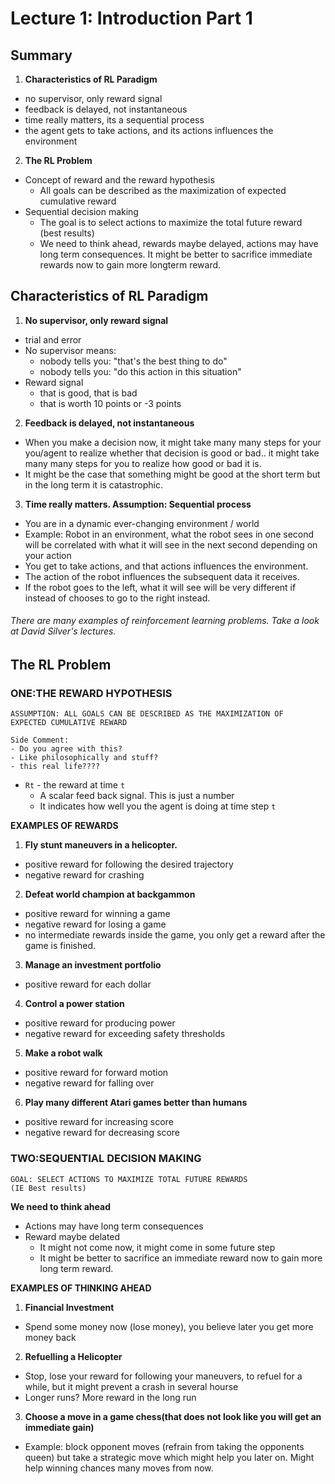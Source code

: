 # Lecture 1: Introduction Part 1

## Summary

1. **Characteristics of RL Paradigm**
  - no supervisor, only reward signal
  - feedback is delayed, not instantaneous
  - time really matters, its a sequential process
  - the agent gets to take actions, and its actions influences the environment


2. **The RL Problem**
  - Concept of reward and the reward hypothesis
    - All goals can be described as the maximization of expected cumulative reward
  - Sequential decision making
    - The goal is to select actions to maximize the total future reward (best results)
    - We need to think ahead, rewards maybe delayed, actions may have long term consequences. It might be better to sacrifice immediate rewards now to gain more longterm reward.

## Characteristics of RL Paradigm

1. **No supervisor, only reward signal**
  - trial and error
  - No supervisor means:
    - nobody tells you: "that's the best thing to do"
    - nobody tells you: "do this action in this situation"
  - Reward signal
    - that is good, that is bad
    - that is worth 10 points or -3 points


2. **Feedback is delayed, not instantaneous**
  - When you make a decision now, it might take many many steps for your you/agent to realize whether that decision is good or bad.. it might take many many steps for you to realize how good or bad it is.
  - It might be the case that something might be good at the short term but in the long term it is catastrophic.

3. **Time really matters. Assumption: Sequential process**
  - You are in a dynamic ever-changing environment / world
  - Example: Robot in an environment, what the robot sees in one second will be correlated with what it will see in the next second depending on your action
  - You get to take actions, and that actions influences the environment.
  - The action of the robot influences the subsequent data it receives.
  - If the robot goes to the left, what it will see will be very different if instead of chooses to go to the right instead.

###### There are many examples of reinforcement learning problems. Take a look at David Silver's lectures.

## The RL Problem

### **ONE:THE REWARD HYPOTHESIS**

```
ASSUMPTION: ALL GOALS CAN BE DESCRIBED AS THE MAXIMIZATION OF
EXPECTED CUMULATIVE REWARD

Side Comment:
- Do you agree with this?
- Like philosophically and stuff?
- this real life????
```
- `Rt` - the reward at time `t`
  - A scalar feed back signal. This is just a number
  - It indicates how well you the agent is doing at time step `t`


**EXAMPLES OF REWARDS**
1. **Fly stunt maneuvers in a helicopter.**
  - positive reward for following the desired trajectory
  - negative reward for crashing


2. **Defeat world champion at backgammon**
  - positive reward for winning a game
  - negative reward for losing a game
  - no intermediate rewards inside the game, you only get a reward after the game is finished.


3. **Manage an investment portfolio**
  - positive reward for each dollar


4. **Control a power station**
  - positive reward for producing power
  - negative reward for exceeding safety thresholds


5. **Make a robot walk**
  - positive reward for forward motion
  - negative reward for falling over

6. **Play many different Atari games better than humans**
  - positive reward for increasing score
  - negative reward for decreasing score

### **TWO:SEQUENTIAL DECISION MAKING**
```
GOAL: SELECT ACTIONS TO MAXIMIZE TOTAL FUTURE REWARDS
(IE Best results)
```

**We need to think ahead**
- Actions may have long term consequences
- Reward maybe delated
  - It might not come now, it might come in some future step
  - It might be better to sacrifice an immediate reward now to gain more long term reward.

**EXAMPLES OF THINKING AHEAD**

1. **Financial Investment**
  - Spend some money now (lose money), you believe later you get more money back

2. **Refuelling a Helicopter**
  - Stop, lose your reward for following your maneuvers, to refuel for a while, but it might prevent a crash in several hourse
  - Longer runs? More reward in the long run

3. **Choose a move in a game chess(that does not look like you will get an immediate gain)**
  - Example: block opponent moves (refrain from taking the opponents queen) but take a strategic move which might help you later on. Might help winning chances many moves from now.
